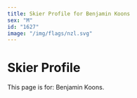 ```yaml
---
title: Skier Profile for Benjamin Koons
sex: "M"
id: "1627"
image: "/img/flags/nzl.svg" 
---
```


# Skier Profile

This page is for: Benjamin Koons.
    